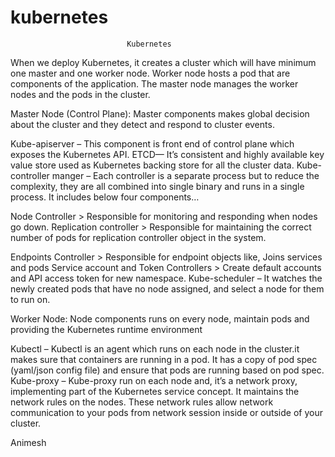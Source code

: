 # kubernetes



				              Kubernetes


When we deploy Kubernetes, it creates a cluster which will have minimum one master and one worker node.
Worker node hosts a pod that are components of the application. The master node manages the worker nodes and the pods in the cluster.


Master Node (Control Plane):
Master components makes global decision about the cluster and they detect and respond to cluster events.

Kube-apiserver –
This component is front end of control plane which exposes the Kubernetes API.
ETCD—
It’s consistent and highly available key value store used as Kubernetes backing store for all the cluster data.
Kube-controller manger –
Each controller is a separate process but to reduce the complexity, they are all combined into single binary and runs in a single process. It includes below four components…

Node Controller > Responsible for monitoring and responding when nodes go down.
Replication controller > Responsible for maintaining the correct number of pods for replication controller object in the system.

Endpoints Controller > Responsible for endpoint objects like, Joins services and pods
Service account and Token Controllers > Create default accounts and API access token for new namespace.
Kube-scheduler –
It watches the newly created pods that have no node assigned, and select a node for them to run on.



Worker Node:
Node components runs on every node, maintain pods and providing the Kubernetes runtime environment 

Kubectl –
Kubectl is an agent which runs on each node in the cluster.it makes sure that containers are running in a pod. It has a copy of pod spec (yaml/json config file) and ensure that pods are running based on pod spec.
Kube-proxy –
Kube-proxy run on each node and, it’s a network proxy, implementing part of the Kubernetes service concept.
It maintains the network rules on the nodes. These network rules allow network communication to your pods from network session inside or outside of your cluster.

Animesh
